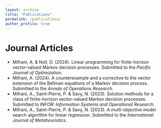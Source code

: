 ```yaml
---
layout: archive
title: "Publications"
permalink: /publications/
author_profile: true
---
```


# Journal Articles

* Mifrani, A. & Noll, D. (2024). Linear programming for finite-horizon vector-valued Markov decision processes. Submitted to the <em>Pacific Journal of Optimization</em>.
* Mifrani, A. (2024). A counterexample and a corrective to the vector extension of the Bellman equations of a Markov decision process. Submitted to the <em>Annals of Operations Research</em>.
* Mifrani, A., Saint-Pierre, P. & Savy, N. (2023). Solution methods for a class of finite-horizon vector-valued Markov decision processes. Submitted to <em>INFOR: Information Systems and Operational Research</em>.
* Mifrani, A., Saint-Pierre, P. & Savy, N. (2023). A multi-objective model search algorithm for linear regression. Submitted to the <em>International Journal of Metaheuristics</em>.
